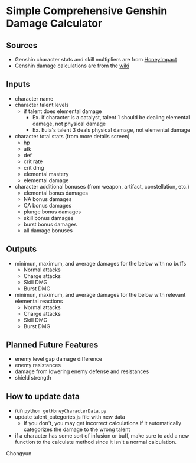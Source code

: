 # Simple Comprehensive Genshin Damage Calculator

## Sources
- Genshin character stats and skill multipliers are from [HoneyImpact](https://genshin.honeyhunterworld.com/?lang=EN)
- Genshin damage calculations are from the [wiki](https://genshin-impact.fandom.com/wiki/Genshin_Impact_Wiki)

## Inputs
- character name
- character talent levels
    - if talent does elemental damage
        - Ex. if character is a catalyst, talent 1 should be dealing elemental damage, not physical damage
        - Ex. Eula's talent 3 deals physical damage, not elemental damage
- character total stats (from more details screen)
    - hp
    - atk
    - def
    - crit rate
    - crit dmg
    - elemental mastery
    - elemental damage
- character additional bonuses (from weapon, artifact, constellation, etc.)
    - elemental bonus damages
    - NA bonus damages
    - CA bonus damages
    - plunge bonus damages
    - skill bonus damages
    - burst bonus damages
    - all damage bonuses

## Outputs
- minimun, maximum, and average damages for the below with no buffs
    - Normal attacks
    - Charge attacks
    - Skill DMG
    - Burst DMG
- minimun, maximum, and average damages for the below with relevant elemental reactions
    - Normal attacks
    - Charge attacks
    - Skill DMG
    - Burst DMG

## Planned Future Features
- enemy level gap damage difference
- enemy resistances
- damage from lowering enemy defense and resistances
- shield strength

## How to update data
- run `python getHoneyCharacterData.py`
- update talent_categories.js file with new data
    - If you don't, you may get incorrect calculations if it automatically categorizes the damage to the wrong talent
- if a character has some sort of infusion or buff, make sure to add a new function to the calculate method since it isn't a normal calculation.

Chongyun